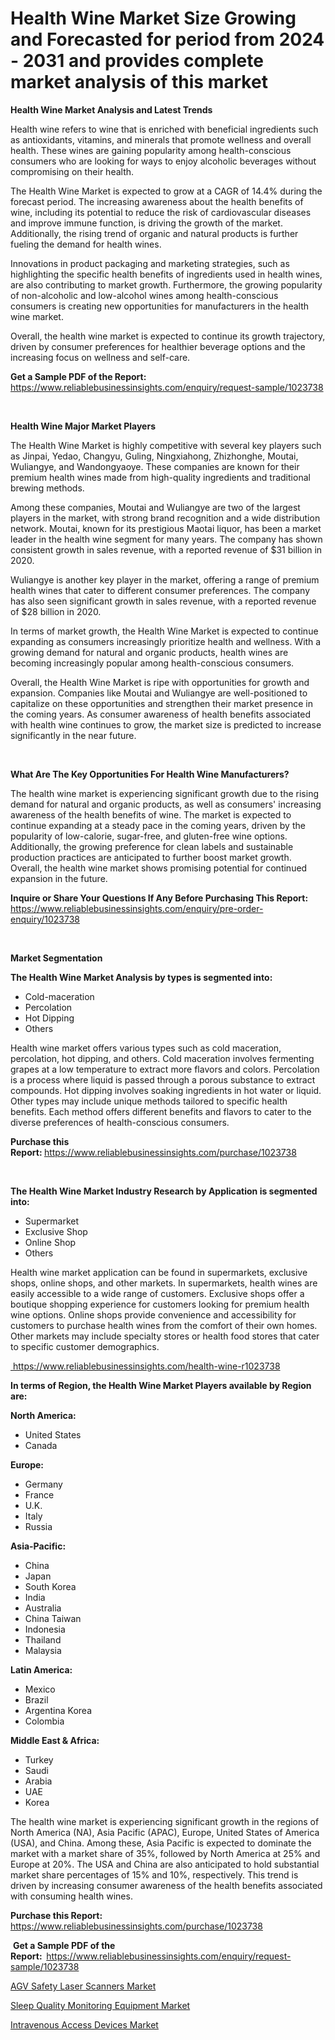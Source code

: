 <p><h1>Health Wine Market Size Growing and Forecasted for period from 2024 - 2031 and provides complete market analysis of this market</h1></p><p><strong>Health Wine Market Analysis and Latest Trends</strong></p>
<p><p>Health wine refers to wine that is enriched with beneficial ingredients such as antioxidants, vitamins, and minerals that promote wellness and overall health. These wines are gaining popularity among health-conscious consumers who are looking for ways to enjoy alcoholic beverages without compromising on their health.</p><p>The Health Wine Market is expected to grow at a CAGR of 14.4% during the forecast period. The increasing awareness about the health benefits of wine, including its potential to reduce the risk of cardiovascular diseases and improve immune function, is driving the growth of the market. Additionally, the rising trend of organic and natural products is further fueling the demand for health wines.</p><p>Innovations in product packaging and marketing strategies, such as highlighting the specific health benefits of ingredients used in health wines, are also contributing to market growth. Furthermore, the growing popularity of non-alcoholic and low-alcohol wines among health-conscious consumers is creating new opportunities for manufacturers in the health wine market.</p><p>Overall, the health wine market is expected to continue its growth trajectory, driven by consumer preferences for healthier beverage options and the increasing focus on wellness and self-care.</p></p>
<p><strong>Get a Sample PDF of the Report:&nbsp;</strong> <a href="https://www.reliablebusinessinsights.com/enquiry/request-sample/1023738">https://www.reliablebusinessinsights.com/enquiry/request-sample/1023738</a></p>
<p>&nbsp;</p>
<p><strong>Health Wine Major Market Players</strong></p>
<p><p>The Health Wine Market is highly competitive with several key players such as Jinpai, Yedao, Changyu, Guling, Ningxiahong, Zhizhonghe, Moutai, Wuliangye, and Wandongyaoye. These companies are known for their premium health wines made from high-quality ingredients and traditional brewing methods.</p><p>Among these companies, Moutai and Wuliangye are two of the largest players in the market, with strong brand recognition and a wide distribution network. Moutai, known for its prestigious Maotai liquor, has been a market leader in the health wine segment for many years. The company has shown consistent growth in sales revenue, with a reported revenue of $31 billion in 2020.</p><p>Wuliangye is another key player in the market, offering a range of premium health wines that cater to different consumer preferences. The company has also seen significant growth in sales revenue, with a reported revenue of $28 billion in 2020.</p><p>In terms of market growth, the Health Wine Market is expected to continue expanding as consumers increasingly prioritize health and wellness. With a growing demand for natural and organic products, health wines are becoming increasingly popular among health-conscious consumers.</p><p>Overall, the Health Wine Market is ripe with opportunities for growth and expansion. Companies like Moutai and Wuliangye are well-positioned to capitalize on these opportunities and strengthen their market presence in the coming years. As consumer awareness of health benefits associated with health wine continues to grow, the market size is predicted to increase significantly in the near future.</p></p>
<p>&nbsp;</p>
<p><strong>What Are The Key Opportunities For Health Wine Manufacturers?</strong></p>
<p><p>The health wine market is experiencing significant growth due to the rising demand for natural and organic products, as well as consumers' increasing awareness of the health benefits of wine. The market is expected to continue expanding at a steady pace in the coming years, driven by the popularity of low-calorie, sugar-free, and gluten-free wine options. Additionally, the growing preference for clean labels and sustainable production practices are anticipated to further boost market growth. Overall, the health wine market shows promising potential for continued expansion in the future.</p></p>
<p><strong>Inquire or Share Your Questions If Any Before Purchasing This Report:</strong> <a href="https://www.reliablebusinessinsights.com/enquiry/pre-order-enquiry/1023738">https://www.reliablebusinessinsights.com/enquiry/pre-order-enquiry/1023738</a></p>
<p>&nbsp;</p>
<p><strong>Market Segmentation</strong></p>
<p><strong>The Health Wine Market Analysis by types is segmented into:</strong></p>
<p><ul><li>Cold-maceration</li><li>Percolation</li><li>Hot Dipping</li><li>Others</li></ul></p>
<p><p>Health wine market offers various types such as cold maceration, percolation, hot dipping, and others. Cold maceration involves fermenting grapes at a low temperature to extract more flavors and colors. Percolation is a process where liquid is passed through a porous substance to extract compounds. Hot dipping involves soaking ingredients in hot water or liquid. Other types may include unique methods tailored to specific health benefits. Each method offers different benefits and flavors to cater to the diverse preferences of health-conscious consumers.</p></p>
<p><strong>Purchase this Report:&nbsp;</strong><a href="https://www.reliablebusinessinsights.com/purchase/1023738">https://www.reliablebusinessinsights.com/purchase/1023738</a></p>
<p>&nbsp;</p>
<p><strong>The Health Wine Market Industry Research by Application is segmented into:</strong></p>
<p><ul><li>Supermarket</li><li>Exclusive Shop</li><li>Online Shop</li><li>Others</li></ul></p>
<p><p>Health wine market application can be found in supermarkets, exclusive shops, online shops, and other markets. In supermarkets, health wines are easily accessible to a wide range of customers. Exclusive shops offer a boutique shopping experience for customers looking for premium health wine options. Online shops provide convenience and accessibility for customers to purchase health wines from the comfort of their own homes. Other markets may include specialty stores or health food stores that cater to specific customer demographics.</p></p>
<p><a href="https://www.reliablebusinessinsights.com/health-wine-r1023738">&nbsp;https://www.reliablebusinessinsights.com/health-wine-r1023738</a></p>
<p><strong>In terms of Region, the Health Wine Market Players available by Region are:</strong></p>
<p>
    <p> <strong> North America: </strong>
        <ul>
            <li>United States</li>
            <li>Canada</li>
        </ul>
        </p> 
    <p> <strong> Europe: </strong>
        <ul>
            <li>Germany</li>
            <li>France</li>
            <li>U.K.</li>
            <li>Italy</li>
            <li>Russia</li>
        </ul>
        </p> 
    <p> <strong> Asia-Pacific: </strong>
        <ul>
            <li>China</li>
            <li>Japan</li>
            <li>South Korea</li>
            <li>India</li>
            <li>Australia</li>
            <li>China Taiwan</li>
            <li>Indonesia</li>
            <li>Thailand</li>
            <li>Malaysia</li>
        </ul>
        </p> 
    <p> <strong> Latin America: </strong>
        <ul>
            <li>Mexico</li>
            <li>Brazil</li>
            <li>Argentina Korea</li>
            <li>Colombia</li>
        </ul>
        </p> 
    <p> <strong> Middle East & Africa: </strong>
        <ul>
            <li>Turkey</li>
            <li>Saudi</li>
            <li>Arabia</li>
            <li>UAE</li>
            <li>Korea</li>
        </ul>
    </p>
    </p>
<p><p>The health wine market is experiencing significant growth in the regions of North America (NA), Asia Pacific (APAC), Europe, United States of America (USA), and China. Among these, Asia Pacific is expected to dominate the market with a market share of 35%, followed by North America at 25% and Europe at 20%. The USA and China are also anticipated to hold substantial market share percentages of 15% and 10%, respectively. This trend is driven by increasing consumer awareness of the health benefits associated with consuming health wines.</p></p>
<p><strong>Purchase this Report: </strong><a href="https://www.reliablebusinessinsights.com/purchase/1023738">https://www.reliablebusinessinsights.com/purchase/1023738</a></p>
<p>&nbsp;<strong>Get a Sample PDF of the Report:&nbsp;&nbsp;</strong><a href="https://www.reliablebusinessinsights.com/enquiry/request-sample/1023738">https://www.reliablebusinessinsights.com/enquiry/request-sample/1023738</a></p>
<p><strong></strong></p>
<p><p><a href="https://github.com/RyleeBauch2023/Market-Research-Report-List-1/blob/main/agv-safety-laser-scanners-market.md">AGV Safety Laser Scanners Market</a></p><p><a href="https://github.com/AndreanneHane2023/Market-Research-Report-List-1/blob/main/sleep-quality-monitoring-equipment-market.md">Sleep Quality Monitoring Equipment Market</a></p><p><a href="https://view.publitas.com/reportprime-1/intravenous-access-devices-market-share-size-trends-industry-analysis-report-by-application-hospitals-clinics-ambulatory-surgery-centers-by-type-intravenous-catheters-intravenous-infusion-pumps-intravenous-needles-and-forecast-2024-2031/">Intravenous Access Devices Market</a></p></p>
